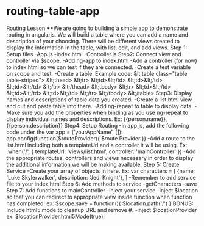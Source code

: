 routing-table-app
=================

Routing Lesson  **We are going to building a simple app to demonstrate routing in angularjs. We will build a table where you can add a name and description of your choosing. There will be different views created to display the information in the table, with list, edit, and add views.  Step 1: Setup files -App.js -index.html -Controller.js  Step2: Connect view and controller via $scope. -Add ng-app to index.html -Add a controller (for now) to index.html so we can test if they are connected. -Create a test variable on scope and test. -Create a table. Example code:  &lt;table class="table table-striped"> 		&lt;thead> 			&lt;tr> 				&lt;td>&lt;/td> 				&lt;td>&lt;/td> 				&lt;td>&lt;/td> 			&lt;/tr> 		&lt;/thead> 		&lt;tbody> 			&lt;tr> 				&lt;td>&lt;/td> 				&lt;td>&lt;/td> 				&lt;td>&lt;/td> 			&lt;/tr> 		&lt;/tbody> &lt;/table>  Step3: Display names and descriptions of table data you created. -Create a list.html view and cut and paste table into there. -Add ng-repeat to table to display data. -Make sure you add the properties when binding as you use ng-repeat to display individual names and descriptions. Ex: {{person.name}}, {{person.description}}  Step4: Setup Routing -In app.js, add the following code under the var app = ('yourAppName', []):  		app.config(function($routeProvider){ 			 			$route Provider 		})  -Add a route to the list.html including both a templateUrl and a controller it will be using. Ex:  	.when('/', { 	templateUrl: 'views/list.html', 	controller: 'mainController' 	}) 	 -Add the appropriate routes, controllers and views necessary in order to display the additional information we will be making available.  Step 5: Create Service -Create your array of objects in here. Ex: var characters = [ 	{name: 'Luke Skylerwalker', description: 'Jedi Knight'}, 	] -Remember to add service file to your index.html  Step 6: Add methods to service -getCharacters -save  Step 7: Add functions to mainController -inject your service -inject $location so that you can redirect to appropriate view inside function when function has completed. ex: $scope.save = function(){ 	 	$location.path('/') }  BONUS: Include html5 mode to cleanup URL and remove #. -inject $locationProvider ex: $locationProvider.html5Mode(true);
